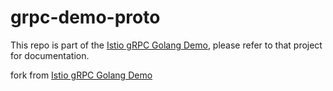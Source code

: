 # grpc-demo-proto

This repo is part of the [Istio gRPC Golang Demo](https://github.com/wuyadong1990/grpc-demo), please refer to that project for documentation.

fork from [Istio gRPC Golang Demo](https://github.com/drhelius/grpc-demo)